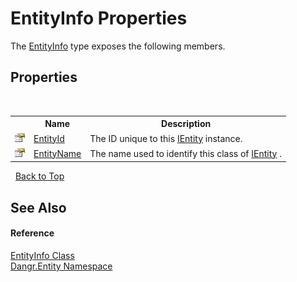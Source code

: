 # EntityInfo Properties
 

The <a href="T_Dangr_Entity_EntityInfo">EntityInfo</a> type exposes the following members.


## Properties
&nbsp;<table><tr><th></th><th>Name</th><th>Description</th></tr><tr><td>![Public property](media/pubproperty.gif "Public property")</td><td><a href="P_Dangr_Entity_EntityInfo_EntityId">EntityId</a></td><td>
The ID unique to this <a href="T_Dangr_Entity_IEntity">IEntity</a> instance.</td></tr><tr><td>![Public property](media/pubproperty.gif "Public property")</td><td><a href="P_Dangr_Entity_EntityInfo_EntityName">EntityName</a></td><td>
The name used to identify this class of <a href="T_Dangr_Entity_IEntity">IEntity</a> .</td></tr></table>&nbsp;
<a href="#entityinfo-properties">Back to Top</a>

## See Also


#### Reference
<a href="T_Dangr_Entity_EntityInfo">EntityInfo Class</a><br /><a href="N_Dangr_Entity">Dangr.Entity Namespace</a><br />